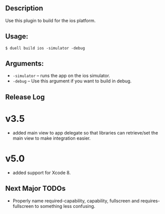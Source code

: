 ## Description

Use this plugin to build for the ios platform.
## Usage:
`$ duell build ios -simulator -debug`
## Arguments:
* `-simulator` &ndash; runs the app on the ios simulator.
* `-debug` &ndash; Use this argument if you want to build in debug.

## Release Log

# v3.5
* added main view to app delegate so that libraries can retrieve/set the main view to make integration easier.

# v5.0
* added support for Xcode 8.

## Next Major TODOs

* Properly name required-capability, capability, fullscreen and requires-fullscreen to something less confusing.